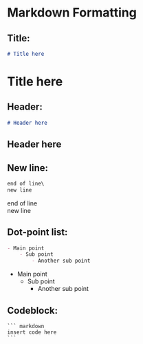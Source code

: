 # Markdown Formatting
## Title:
``` markdown
# Title here
```
# Title here
## Header:
``` markdown
# Header here
```
## Header here
## New line:
``` markdown
end of line\
new line
```
end of line\
new line
## Dot-point list:
``` markdown
- Main point
    - Sub point
        - Another sub point
```
- Main point
    - Sub point
        - Another sub point
## Codeblock:
    ``` markdown
    insert code here
    ```